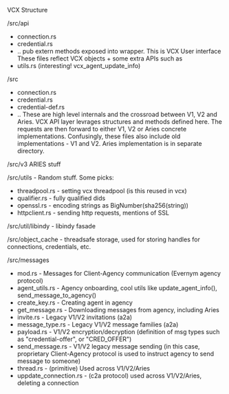 VCX Structure

/src/api
 - connection.rs
 - credential.rs
 - ..
 pub extern methods exposed into wrapper. This is VCX User interface
 These files reflect VCX objects + some extra APIs such as
 - utils.rs (interesting! vcx_agent_update_info)
 
/src
 - connection.rs
 - credential.rs
 - credential-def.rs
 - ..
These are high level internals and the crossroad between V1, V2 and Aries. VCX API layer levrages structures and methods defined here. The requests are then forward to either V1, V2 or Aries concrete implementations.
Confusingly, these files also include old implementations - V1 and V2. Aries implementation is in separate directory.

/src/v3    ARIES stuff

/src/utils   - Random stuff. Some picks:
- threadpool.rs - setting vcx threadpool (is this reused in vcx)
- qualifier.rs - fully qualified dids
- openssl.rs - encoding strings as BigNumber(sha256(string))
- httpclient.rs - sending http requests, mentions of SSL

/src/util/libindy - libindy fasade

/src/object_cache - threadsafe storage, used for storing handles for connections, credentials, etc.

/src/messages 
- mod.rs                - Messages for Client-Agency communication (Evernym agency protocol)
- agent_utils.rs        - Agency onboarding, cool utils like update_agent_info(), send_message_to_agency()
- create_key.rs         - Creating agent in agency
- get_message.rs        - Downloading messages from agency, including Aries
- invite.rs             - Legacy V1/V2 invitations (a2a)
- message_type.rs       - Legacy V1/V2 message families (a2a)
- payload.rs            - V1/V2 encryption/decryption (definition of msg types such as "credential-offer", or "CRED_OFFER")
- send_message.rs       - V1/V2 legacy message sending (in this case, proprietary Client-Agency protocol is used to instruct agency to send message to someone)
- thread.rs             - (primitive) Used across V1/V2/Aries
- uppdate_connection.rs - (c2a protocol) used across V1/V2/Aries, deleting a connection

